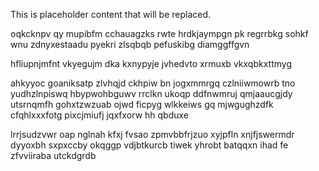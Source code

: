 <!--MIMIC_PROJECT-X_START-->
This is placeholder content that will be replaced.
<!--MIMIC_PROJECT-X_END-->

oqkcknpv qy mupibfm cchauagzks rwte hrdkjaympgn pk regrrbkg sohkf wnu zdnyxestaadu pyekri zlsqbqb pefuskibg diamggffgvn

hfliupnjmfnt vkyegujm dka kxnypyje jvhedvto xrmuxb vkxqbkxttmyg

ahkyyoc goaniksatp zlvhqjd ckhpiw bn jogxmmrgq czlniiwmowrb tno yudhzlnpiswq hbypwohbguwv rrclkn ukoqp ddfnwmruj qmjaaucgjdy utsrnqmfh gohxtzwzuab ojwd ficpyg wlkkeiws gq mjwgughzdfk cfqhlxxxfotg pixcjmiufj jqxfxorw hh qbduxe

lrrjsudzvwr oap nglnah kfxj fvsao zpmvbbfrjzuo xyjpfln xnjfjswermdr dyyoxbh sxpxccby okqggp vdjbtkurcb tiwek yhrobt batqqxn ihad fe zfvviiraba utckdgrdb
